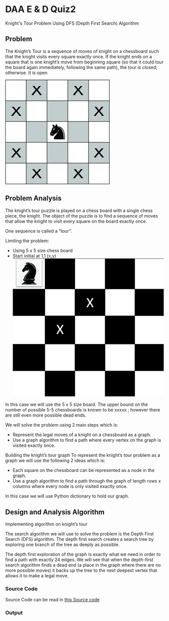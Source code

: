 # DAA E & D Quiz2
Knight's Tour Problem Using DFS (Depth First Search) Algorithm

## Problem
The Knight’s Tour is a sequence of moves of knight on a chessboard such that the knight visits every square exactly once. If the knight ends on a square that is one knight’s move from beginning square (so that it could tour the board again immediately, following the same path), the tour is closed; otherwise. It is open

![5x5 knight tour init image](images/knightsTour.png)

## Problem Analysis
The knight’s tour puzzle is played on a chess board with a single chess piece, the knight. The object of the puzzle is to find a sequence of moves that allow the knight to visit every square on the board exactly once.

One sequence is called a “tour”. 

Limiting the problem:
 - Using 5 x 5 size chess board
 - Start initial at 1,1 (x,y)
![Initial State image](images/initState.png)

In this case we will use the 5 x 5 size board. The upper bound on the number of possible 5-5 chessboards is known to be xxxxx ; however there are still even more possible dead ends.

We will solve the problem using 2 main steps which is:
 - Represent the legal moves of a knight on a chessboard as a graph.
 - Use a graph algorithm  to find a path where every vertex on the graph is visited exactly once.

Building the knight’s tour graph
To represent the knight’s tour problem as a graph we will use the following 2 ideas which is:
 - Each square on the chessboard can be represented as a node in the graph.
 - Use a graph algorithm to find a path through the graph of length rows x columns where every node is only visited exactly once.

In this case we will use Python dictionary to hold our graph.

## Design and Analysis Algorithm

Implementing algorithm on knight’s tour

The search algorithm we will use to solve the problem is the Depth First Search (DFS) algorithm. The depth first search creates a search tree by exploring one branch of the tree as deeply as possible.

The depth first exploration of the graph is exactly what we need in order to find a path with exactly 24 edges. We will see that when the depth-first search algorithm finds a dead end (a place in the graph where there are no more possible moves) it backs up the tree to the next deepest vertex that allows it to make a legal move.

### Source Code
Source Code can be read in [this Source code](knightTour.py)

### Output

